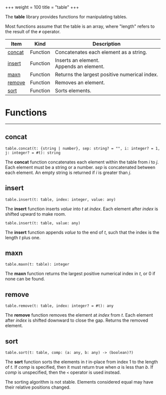 +++
weight = 100
title = "table"
+++

The **table** library provides functions for manipulating tables.

Most functions assume that the table is an array, where "length" refers to
the result of the `#` operator.

| Item | Kind | Description |
| --- | --- | --- |
| [concat](#concat) | Function | Concatenates each element as a string. |
| [insert](#insert) | Function | Inserts an element.<br>Appends an element. |
| [maxn](#maxn) | Function | Returns the largest positive numerical index. |
| [remove](#remove) | Function | Removes an element. |
| [sort](#sort) | Function | Sorts elements. |

# Functions

----

## concat

 `table.concat(t: {string | number}, sep: string? = "", i: integer? = 1, j: integer? = #t): string`

The **concat** function concatenates each element within the table from
*i* to *j*. Each element must be a string or a number. *sep* is
concatenated between each element. An empty string is returned if *i* is
greater than *j*.

## insert

 `table.insert(t: table, index: integer, value: any)`

The **insert** function inserts *value* into *t* at
*index*. Each element after *index* is shifted upward to make
room.

 `table.insert(t: table, value: any)`

The **insert** function appends *value* to the end of *t*, such
that the index is the length *t* plus one.

## maxn

 `table.maxn(t: table): integer`

The **maxn** function returns the largest positive numerical index in
*t*, or 0 if none can be found.

## remove

 `table.remove(t: table, index: integer? = #t): any`

The **remove** function removes the element at *index* from *t*.
Each element after *index* is shifted downward to close the gap. Returns
the removed element.

## sort

 `table.sort(t: table, comp: (a: any, b: any) -> (boolean)?)`

The **sort** function sorts the elements in *t* in-place from index 1
to the length of *t*. If *comp* is specified, then it must return true
when *a* is less than *b*. If *comp* is unspecified, then the
`<` operator is used instead.

The sorting algorithm is not stable. Elements considered equal may have their
relative positions changed.